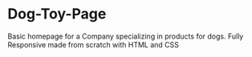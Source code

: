 # Dog-Toy-Page
Basic homepage for a Company specializing in products for dogs. Fully Responsive made from scratch with HTML and CSS
